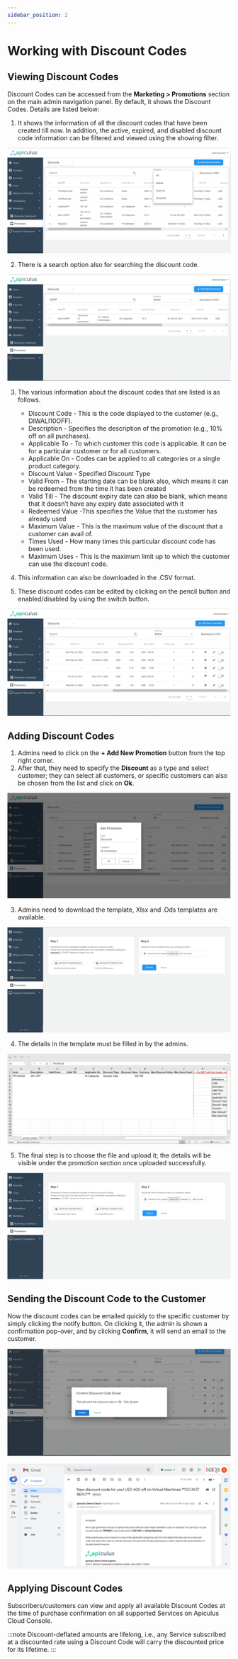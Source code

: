 ```yaml
---
sidebar_position: 2
---
```

# Working with Discount Codes

## Viewing Discount Codes

Discount Codes can be accessed from the **Marketing > Promotions** section on the main admin navigation panel. By default, it shows the Discount Codes. Details are listed below:

1. It shows the information of all the discount codes that have been created till now. In addition, the active, expired, and disabled discount code information can be filtered and viewed using the showing filter.

![Working with Discount Codes](img/WorkingwithDiscountCodes1.png)

2. There is a search option also for searching the discount code.

![Working with Discount Codes](img/WorkingwithDiscountCodes2.png)

3. The various information about the discount codes that are listed is as follows.

	- Discount Code - This is the code displayed to the customer (e.g., DIWALI10OFF).
	- Description - Specifies the description of the promotion (e.g., 10% off on all purchases).
	- Applicable To - To which customer this code is applicable. It can be for a particular customer or for all customers.
	- Applicable On - Codes can be applied to all categories or a single product category.
	- Discount Value - Specified Discount Type
	- Valid From - The starting date can be blank also, which means it can be redeemed from the time it has been created 
	- Valid Till - The discount expiry date can also be blank, which means that it doesn’t have any expiry date associated with it
	- Redeemed Value -This specifies the Value that the customer has already used
	- Maximum Value - This is the maximum value of the discount that a customer can avail of.
	- Times Used - How many times this particular discount code has been used.
	- Maximum Uses - This is the maximum limit up to which the customer can use the discount code.

4. This information can also be downloaded in the .CSV format.
5. These discount codes can be edited by clicking on the pencil button and enabled/disabled by using the switch button.

![Working with Discount Codes](img/WorkingwithDiscountCodes3.png)

## Adding Discount Codes

1. Admins need to click on the **+ Add New Promotion** button from the top right corner.
2. After that, they need to specify the **Discount** as a type and select customer; they can select all customers, or specific customers can also be chosen from the list and click on **Ok**.

![Working with Discount Codes](img/WorkingwithDiscountCodes4.png)

3. Admins need to download the template, Xlsx and .Ods templates are available.

![Working with Discount Codes](img/WorkingwithDiscountCodes5.png)

4. The details in the template must be filled in by the admins.

![Working with Discount Codes](img/WorkingwithDiscountCodes6.png)

5. The final step is to choose the file and upload it; the details will be visible under the promotion section once uploaded successfully.

![Working with Discount Codes](img/WorkingwithDiscountCodes7.png)

## Sending the Discount Code to the Customer

Now the discount codes can be emailed quickly to the specific customer by simply clicking the notify button. On clicking it, the admin is shown a confirmation pop-over, and by clicking **Confirm**, it will send an email to the customer.

![Working with Discount Codes](img/WorkingwithDiscountCodes8.png)

![Working with Discount Codes](img/WorkingwithDiscountCodes9.png)

## Applying Discount Codes

Subscribers/customers can view and apply all available Discount Codes at the time of purchase confirmation on all supported Services on Apiculus Cloud Console.

:::note
Discount-deflated amounts are lifelong, i.e., any Service subscribed at a discounted rate using a Discount Code will carry the discounted price for its lifetime.
:::



